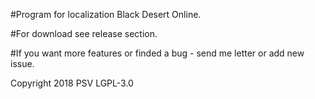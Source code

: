 #Program for localization Black Desert Online.

#For download see release section.

#If you want more features or finded a bug - send me letter or add new issue.

Copyright 2018 PSV LGPL-3.0
